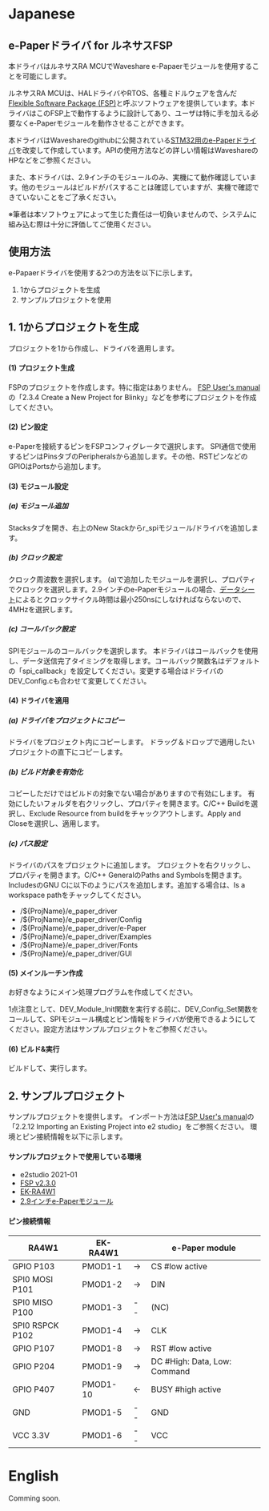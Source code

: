 # Japanese
## e-Paperドライバ for ルネサスFSP
本ドライバはルネサスRA MCUでWaveshare e-Papaerモジュールを使用することを可能にします。

ルネサスRA MCUは、HALドライバやRTOS、各種ミドルウェアを含んだ[Flexible Software Package (FSP)](https://www.renesas.com/tw/ja/software-tool/flexible-software-package-fsp)と呼ぶソフトウェアを提供しています。本ドライバはこのFSP上で動作するように設計してあり、ユーザは特に手を加える必要なくe-Paperモジュールを動作させることができます。

本ドライバはWaveshareのgithubに公開されている[STM32用のe-Paperドライバ](https://github.com/waveshare/e-Paper)を改変して作成しています。APIの使用方法などの詳しい情報はWaveshareのHPなどをご参照ください。

また、本ドライバは、2.9インチのモジュールのみ、実機にて動作確認しています。他のモジュールはビルドがパスすることは確認していますが、実機で確認できていないことをご了承ください。

※筆者は本ソフトウェアによって生じた責任は一切負いませんので、システムに組み込む際は十分に評価してご使用ください。

## 使用方法
e-Papaerドライバを使用する2つの方法を以下に示します。
1. 1からプロジェクトを生成
2. サンプルプロジェクトを使用

## 1. 1からプロジェクトを生成
プロジェクトを1から作成し、ドライバを適用します。

#### (1) プロジェクト生成
FSPのプロジェクトを作成します。特に指定はありません。
[FSP User's manual](https://www.renesas.com/tw/ja/document/man/renesas-flexible-software-package-fsp-v230-users-manual?language=en)の「2.3.4 Create a New Project for Blinky」などを参考にプロジェクトを作成してください。
#### (2) ピン設定
e-Paperを接続するピンをFSPコンフィグレータで選択します。
SPI通信で使用するピンはPinsタブのPeripheralsから追加します。その他、RSTピンなどのGPIOはPortsから追加します。
#### (3) モジュール設定
##### (a) モジュール追加
Stacksタブを開き、右上のNew Stackからr_spiモジュール/ドライバを追加します。
##### (b) クロック設定
クロック周波数を選択します。
(a)で追加したモジュールを選択し、プロパティでクロックを選択します。2.9インチのe-Paperモジュールの場合、[データシート](https://www.waveshare.com/wiki/File:2.9inch_e-Paper_Datasheet.pdf)によるとクロックサイクル時間は最小250nsにしなければならないので、4MHzを選択します。
##### (c) コールバック設定
SPIモジュールのコールバックを選択します。
本ドライバはコールバックを使用し、データ送信完了タイミングを取得します。コールバック関数名はデフォルトの「spi_callback」を設定してください。変更する場合はドライバのDEV_Config.cも合わせて変更してください。
#### (4) ドライバを適用
##### (a) ドライバをプロジェクトにコピー
ドライバをプロジェクト内にコピーします。
ドラッグ＆ドロップで適用したいプロジェクトの直下にコピーします。
##### (b) ビルド対象を有効化
コピーしただけではビルドの対象でない場合がありますので有効にします。
有効にしたいフォルダを右クリックし、プロパティを開きます。C/C++ Buildを選択し、Exclude Resource from buildをチャックアウトします。Apply and Closeを選択し、適用します。
##### (c) パス設定
ドライバのパスをプロジェクトに追加します。
プロジェクトを右クリックし、プロパティを開きます。C/C++ GeneralのPaths and Symbolsを開きます。IncludesのGNU Cに以下のようにパスを追加します。追加する場合は、Is a workspace pathをチャックしてください。

- /${ProjName}/e_paper_driver
- /${ProjName}/e_paper_driver/Config
- /${ProjName}/e_paper_driver/e-Paper
- /${ProjName}/e_paper_driver/Examples
- /${ProjName}/e_paper_driver/Fonts
- /${ProjName}/e_paper_driver/GUI

#### (5) メインルーチン作成
お好きなようにメイン処理プログラムを作成してください。

1点注意として、DEV_Module_Init関数を実行する前に、DEV_Config_Set関数をコールして、SPIモジュール構成とピン情報をドライバが使用できるようにしてください。設定方法はサンプルプロジェクトをご参照ください。
#### (6) ビルド&実行
ビルドして、実行します。

## 2. サンプルプロジェクト
サンプルプロジェクトを提供します。
インポート方法は[FSP User's manual](https://www.renesas.com/tw/ja/document/man/renesas-flexible-software-package-fsp-v230-users-manual?language=en)の「2.2.12 Importing an Existing Project into e2 studio」をご参照ください。
環境とピン接続情報を以下に示します。

#### サンプルプロジェクトで使用している環境
- e2studio 2021-01
- [FSP v2.3.0](https://github.com/renesas/fsp/releases/tag/v2.3.0)
- [EK-RA4W1](https://www.renesas.com/jp/ja/products/microcontrollers-microprocessors/ra-cortex-m-mcus/ek-ra4w1-ra4w1-mcu-group-evaluation-board)
- [2.9インチe-Paperモジュール](https://www.waveshare.com/wiki/2.9inch_e-Paper_Module)

#### ピン接続情報
| RA4W1           | EK-RA4W1 |    | e-Paper module     |
---|---|---|---
| GPIO P103       | PMOD1-1  | -> | CS #low active     |
| SPI0 MOSI P101  | PMOD1-2  | -> | DIN                |
| SPI0 MISO P100  | PMOD1-3  | -- | (NC)               |
| SPI0 RSPCK P102 | PMOD1-4  | -> | CLK                |
| GPIO P107       | PMOD1-8  | -> | RST   #low active  |
| GPIO P204       | PMOD1-9  | -> | DC    #High: Data, Low: Command |
| GPIO P407       | PMOD1-10 | <- | BUSY  #high active |
| GND             | PMOD1-5  | -- | GND                |
| VCC 3.3V        | PMOD1-6  | -- | VCC                |

# English
Comming soon.
